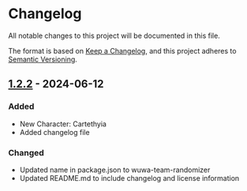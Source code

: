 # Changelog

All notable changes to this project will be documented in this file.

The format is based on [Keep a Changelog](https://keepachangelog.com/en/1.1.0/),
and this project adheres to [Semantic Versioning](https://semver.org/spec/v2.0.0.html).

## [1.2.2] - 2024-06-12

### Added

- New Character: Cartethyia
- Added changelog file

### Changed
- Updated name in package.json to wuwa-team-randomizer
- Updated README.md to include changelog and license information

[1.2.2]: https://github.com/AH134/wuwa-team-randomizer/releases/tag/v1.2.2